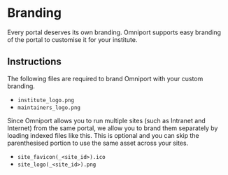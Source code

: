 # Branding

Every portal deserves its own branding. Omniport supports easy branding of the portal to customise it for your institute.

## Instructions

The following files are required to brand Omniport with your custom branding.
- `institute_logo.png`
- `maintainers_logo.png`

Since Omniport allows you to run multiple sites (such as Intranet and Internet) from the same portal, we allow you to brand them separately by loading indexed files like this. This is optional and you can skip the parenthesised portion to use the same asset across your sites.
- `site_favicon(_<site_id>).ico`
- `site_logo(_<site_id>).png`